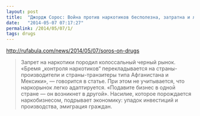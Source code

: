 ```yaml
---
layout: post
title:  "Джордж Сорос: Война против наркотиков бесполезна, затратна и ломает людям жизни"
date:   "2014-05-07 07:17:27"
permalink: /2014/05/07/1/
tags: drugs
---
```


http://rufabula.com/news/2014/05/07/soros-on-drugs

> Запрет на наркотики породил колоссальный черный рынок. «Бремя
> „контроля наркотиков“ перекладывается на страны-производители и
> страны-транзитеры типа Афганистана и Мексики», — говорится в
> статье. При этом не учитывается, что наркорынок легко
> адаптируется. «Подавите бизнес в одной стране — он возникнет в
> другой». Насилие, которое порождается наркобизнесом, подрывает
> экономику: упадок инвестиций и производства, эмиграция граждан.
